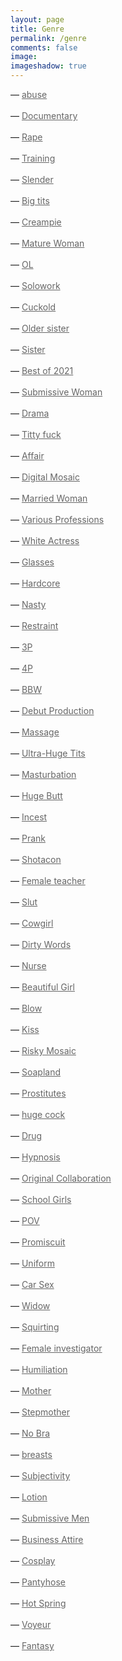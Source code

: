 ```yaml
---
layout: page
title: Genre
permalink: /genre
comments: false
image: 
imageshadow: true
---
```

<style>
a { color: #666;display:inline-block; margin:0; }
a:after {
  display:block;
  content: '';
  border-bottom: solid 3px #019fb6;  
  transform: scaleX(0);  
  transition: transform 250ms ease-in-out;
}
a:hover:after { transform: scaleX(1); }
a.fromRight:after{ transform-origin:100% 50%; }
a.fromLeft:after{  transform-origin:  0% 50%; }
</style>

<p>&#8212; <a class="fromLeft" href='{{ site.baseurl }}/categories#abuse' title='abuse'>abuse</a></p>
<p>&#8212; <a class="fromLeft" href='{{ site.baseurl }}/categories#Documentary' title='Documentary'>Documentary</a></p>
<p>&#8212; <a class="fromLeft" href='{{ site.baseurl }}/categories#Rape' title='Rape'>Rape</a></p>
<p>&#8212; <a class="fromLeft" href='{{ site.baseurl }}/categories#Training' title='Training'>Training</a></p>
<p>&#8212; <a class="fromLeft" href='{{ site.baseurl }}/categories#Slender' title='Slender'>Slender</a></p>
<p>&#8212; <a class="fromLeft" href='{{ site.baseurl }}/categories#Big-tits' title='Big tits'>Big tits</a></p>
<p>&#8212; <a class="fromLeft" href='{{ site.baseurl }}/categories#Creampie' title='Creampie'>Creampie</a></p>
<p>&#8212; <a class="fromLeft" href='{{ site.baseurl }}/categories#Mature-Woman' title='Mature Woman'>Mature Woman</a></p>
<p>&#8212; <a class="fromLeft" href='{{ site.baseurl }}/categories#OL' title='OL'>OL</a></p>
<p>&#8212; <a class="fromLeft" href='{{ site.baseurl }}/categories#Solowork' title='Solowork'>Solowork</a></p>
<p>&#8212; <a class="fromLeft" href='{{ site.baseurl }}/categories#Cuckold' title='Cuckold'>Cuckold</a></p>
<p>&#8212; <a class="fromLeft" href='{{ site.baseurl }}/categories#Older-sister' title='Older sister'>Older sister</a></p>
<p>&#8212; <a class="fromLeft" href='{{ site.baseurl }}/categories#Sister' title='Sister'>Sister</a></p>
<p>&#8212; <a class="fromLeft" href='{{ site.baseurl }}/categories#Best-of-2021' title='Best of 2021'>Best of 2021</a></p>
<p>&#8212; <a class="fromLeft" href='{{ site.baseurl }}/categories#Submissive-Woman' title='Submissive Woman'>Submissive Woman</a></p>
<p>&#8212; <a class="fromLeft" href='{{ site.baseurl }}/categories#Drama' title='Drama'>Drama</a></p>
<p>&#8212; <a class="fromLeft" href='{{ site.baseurl }}/categories#Titty-fuck' title='Titty fuck'>Titty fuck</a></p>
<p>&#8212; <a class="fromLeft" href='{{ site.baseurl }}/categories#Affair' title='Affair'>Affair</a></p>
<p>&#8212; <a class="fromLeft" href='{{ site.baseurl }}/categories#Digital-Mosaic' title='Digital Mosaic'>Digital Mosaic</a></p>
<p>&#8212; <a class="fromLeft" href='{{ site.baseurl }}/categories#Married-Woman' title='Married Woman'>Married Woman</a></p>
<p>&#8212; <a class="fromLeft" href='{{ site.baseurl }}/categories#Various-Professions' title='Various Professions'>Various Professions</a></p>
<p>&#8212; <a class="fromLeft" href='{{ site.baseurl }}/categories#White-Actress' title='White Actress'>White Actress</a></p>
<p>&#8212; <a class="fromLeft" href='{{ site.baseurl }}/categories#Glasses' title='Glasses'>Glasses</a></p>
<p>&#8212; <a class="fromLeft" href='{{ site.baseurl }}/categories#Hardcore' title='Hardcore'>Hardcore</a></p>
<p>&#8212; <a class="fromLeft" href='{{ site.baseurl }}/categories#Nasty' title='Nasty'>Nasty</a></p>
<p>&#8212; <a class="fromLeft" href='{{ site.baseurl }}/categories#Restraint' title='Restraint'>Restraint</a></p>
<p>&#8212; <a class="fromLeft" href='{{ site.baseurl }}/categories#3P' title='3P'>3P</a></p>
<p>&#8212; <a class="fromLeft" href='{{ site.baseurl }}/categories#4P' title='4P'>4P</a></p>
<p>&#8212; <a class="fromLeft" href='{{ site.baseurl }}/categories#BBW' title='BBW'>BBW</a></p>
<p>&#8212; <a class="fromLeft" href='{{ site.baseurl }}/categories#Debut-Production' title='Debut Production'>Debut Production</a></p>
<p>&#8212; <a class="fromLeft" href='{{ site.baseurl }}/categories#Massage' title='Massage'>Massage</a></p>
<p>&#8212; <a class="fromLeft" href='{{ site.baseurl }}/categories#Ultra-Huge-Tits' title='Ultra-Huge Tits'>Ultra-Huge Tits</a></p>
<p>&#8212; <a class="fromLeft" href='{{ site.baseurl }}/categories#Masturbation' title='Masturbation'>Masturbation</a></p>
<p>&#8212; <a class="fromLeft" href='{{ site.baseurl }}/categories#Huge-Butt' title='Huge Butt'>Huge Butt</a></p>
<p>&#8212; <a class="fromLeft" href='{{ site.baseurl }}/categories#Incest' title='Incest'>Incest</a></p>
<p>&#8212; <a class="fromLeft" href='{{ site.baseurl }}/categories#Prank' title='Prank'>Prank</a></p>
<p>&#8212; <a class="fromLeft" href='{{ site.baseurl }}/categories#Shotacon' title='Shotacon'>Shotacon</a></p>
<p>&#8212; <a class="fromLeft" href='{{ site.baseurl }}/categories#Female-teacher' title='Female teacher'>Female teacher</a></p>
<p>&#8212; <a class="fromLeft" href='{{ site.baseurl }}/categories#Slut' title='Slut'>Slut</a></p>
<p>&#8212; <a class="fromLeft" href='{{ site.baseurl }}/categories#Cowgirl' title='Cowgirl'>Cowgirl</a></p>
<p>&#8212; <a class="fromLeft" href='{{ site.baseurl }}/categories#Dirty-Words' title='Dirty Words'>Dirty Words</a></p>
<p>&#8212; <a class="fromLeft" href='{{ site.baseurl }}/categories#Nurse' title='Nurse'>Nurse</a></p>
<p>&#8212; <a class="fromLeft" href='{{ site.baseurl }}/categories#Beautiful-Girl' title='Beautiful Girl'>Beautiful Girl</a></p>
<p>&#8212; <a class="fromLeft" href='{{ site.baseurl }}/categories#Blow' title='Blow'>Blow</a></p>
<p>&#8212; <a class="fromLeft" href='{{ site.baseurl }}/categories#Kiss' title='Kiss'>Kiss</a></p>
<p>&#8212; <a class="fromLeft" href='{{ site.baseurl }}/categories#Risky-Mosaic' title='Risky Mosaic'>Risky Mosaic</a></p>
<p>&#8212; <a class="fromLeft" href='{{ site.baseurl }}/categories#Soapland' title='Soapland'>Soapland</a></p>
<p>&#8212; <a class="fromLeft" href='{{ site.baseurl }}/categories#Prostitutes' title='Prostitutes'>Prostitutes</a></p>
<p>&#8212; <a class="fromLeft" href='{{ site.baseurl }}/categories#huge-cock' title='huge cock'>huge cock</a></p>
<p>&#8212; <a class="fromLeft" href='{{ site.baseurl }}/categories#Drug' title='Drug'>Drug</a></p>
<p>&#8212; <a class="fromLeft" href='{{ site.baseurl }}/categories#Hypnosis' title='Hypnosis'>Hypnosis</a></p>
<p>&#8212; <a class="fromLeft" href='{{ site.baseurl }}/categories#Original-Collaboration' title='Original Collaboration'>Original Collaboration</a></p>
<p>&#8212; <a class="fromLeft" href='{{ site.baseurl }}/categories#School-Girls' title='School Girls'>School Girls</a></p>
<p>&#8212; <a class="fromLeft" href='{{ site.baseurl }}/categories#POV' title='POV'>POV</a></p>
<p>&#8212; <a class="fromLeft" href='{{ site.baseurl }}/categories#Promiscuity' title='Promiscuity'>Promiscuit</a></p>
<p>&#8212; <a class="fromLeft" href='{{ site.baseurl }}/categories#Uniform' title='Uniform'>Uniform</a></p>
<p>&#8212; <a class="fromLeft" href='{{ site.baseurl }}/categories#Car-Sex' title='Car Sex'>Car Sex</a></p>
<p>&#8212; <a class="fromLeft" href='{{ site.baseurl }}/categories#Widow' title='Widow'>Widow</a></p>
<p>&#8212; <a class="fromLeft" href='{{ site.baseurl }}/categories#Squirting' title='Squirting'>Squirting</a></p>
<p>&#8212; <a class="fromLeft" href='{{ site.baseurl }}/categories#Female-investigator' title='Female investigator'>Female investigator</a></p>
<p>&#8212; <a class="fromLeft" href='{{ site.baseurl }}/categories#Humiliation' title='Humiliation'>Humiliation</a></p>
<p>&#8212; <a class="fromLeft" href='{{ site.baseurl }}/categories#Mother' title='Mother'>Mother</a></p>
<p>&#8212; <a class="fromLeft" href='{{ site.baseurl }}/categories#Stepmother' title='Stepmother'>Stepmother</a></p>
<p>&#8212; <a class="fromLeft" href='{{ site.baseurl }}/categories#No-Bra' title='No Bra'>No Bra</a></p>
<p>&#8212; <a class="fromLeft" href='{{ site.baseurl }}/categories#breasts' title='breasts'>breasts</a></p>
<p>&#8212; <a class="fromLeft" href='{{ site.baseurl }}/categories#Subjectivity' title='Subjectivity'>Subjectivity</a></p>
<p>&#8212; <a class="fromLeft" href='{{ site.baseurl }}/categories#Lotion' title='Lotion'>Lotion</a></p>
<p>&#8212; <a class="fromLeft" href='{{ site.baseurl }}/categories#Submissive-Men' title='Submissive Men'>Submissive Men</a></p><p>&#8212; <a class="fromLeft" href='/categories#Business-Attire' title='Business Attire'>Business Attire</a></p>
<p>&#8212; <a class="fromLeft" href='{{ site.baseurl }}/categories#Cosplay' title='Cosplay'>Cosplay</a></p>
<p>&#8212; <a class="fromLeft" href='{{ site.baseurl }}/categories#Pantyhose' title='Pantyhose'>Pantyhose</a></p>
<p>&#8212; <a class="fromLeft" href='{{ site.baseurl }}/categories#Hot-Spring' title='Hot Spring'>Hot Spring</a></p>
<p>&#8212; <a class="fromLeft" href='{{ site.baseurl }}/categories#Voyeur' title='Voyeur'>Voyeur</a></p>
<p>&#8212; <a class="fromLeft" href='{{ site.baseurl }}/categories#Fantasy' title='Fantasy'>Fantasy</a></p>
